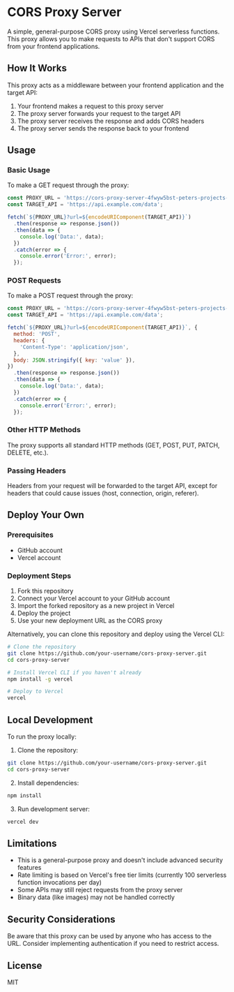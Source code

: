# CORS Proxy Server

A simple, general-purpose CORS proxy using Vercel serverless functions. This proxy allows you to make requests to APIs that don't support CORS from your frontend applications.

## How It Works

This proxy acts as a middleware between your frontend application and the target API:

1. Your frontend makes a request to this proxy server
2. The proxy server forwards your request to the target API
3. The proxy server receives the response and adds CORS headers
4. The proxy server sends the response back to your frontend

## Usage

### Basic Usage

To make a GET request through the proxy:

```javascript
const PROXY_URL = 'https://cors-proxy-server-4fwyw5bst-peters-projects-2a69edc1.vercel.app/api/proxy';
const TARGET_API = 'https://api.example.com/data';

fetch(`${PROXY_URL}?url=${encodeURIComponent(TARGET_API)}`)
  .then(response => response.json())
  .then(data => {
    console.log('Data:', data);
  })
  .catch(error => {
    console.error('Error:', error);
  });
```

### POST Requests

To make a POST request through the proxy:

```javascript
const PROXY_URL = 'https://cors-proxy-server-4fwyw5bst-peters-projects-2a69edc1.vercel.app/api/proxy';
const TARGET_API = 'https://api.example.com/data';

fetch(`${PROXY_URL}?url=${encodeURIComponent(TARGET_API)}`, {
  method: 'POST',
  headers: {
    'Content-Type': 'application/json',
  },
  body: JSON.stringify({ key: 'value' }),
})
  .then(response => response.json())
  .then(data => {
    console.log('Data:', data);
  })
  .catch(error => {
    console.error('Error:', error);
  });
```

### Other HTTP Methods

The proxy supports all standard HTTP methods (GET, POST, PUT, PATCH, DELETE, etc.).

### Passing Headers

Headers from your request will be forwarded to the target API, except for headers that could cause issues (host, connection, origin, referer).

## Deploy Your Own

### Prerequisites

- GitHub account
- Vercel account

### Deployment Steps

1. Fork this repository
2. Connect your Vercel account to your GitHub account
3. Import the forked repository as a new project in Vercel
4. Deploy the project
5. Use your new deployment URL as the CORS proxy

Alternatively, you can clone this repository and deploy using the Vercel CLI:

```bash
# Clone the repository
git clone https://github.com/your-username/cors-proxy-server.git
cd cors-proxy-server

# Install Vercel CLI if you haven't already
npm install -g vercel

# Deploy to Vercel
vercel
```

## Local Development

To run the proxy locally:

1. Clone the repository:
```bash
git clone https://github.com/your-username/cors-proxy-server.git
cd cors-proxy-server
```

2. Install dependencies:
```bash
npm install
```

3. Run development server:
```bash
vercel dev
```

## Limitations

- This is a general-purpose proxy and doesn't include advanced security features
- Rate limiting is based on Vercel's free tier limits (currently 100 serverless function invocations per day)
- Some APIs may still reject requests from the proxy server
- Binary data (like images) may not be handled correctly

## Security Considerations

Be aware that this proxy can be used by anyone who has access to the URL. Consider implementing authentication if you need to restrict access.

## License

MIT